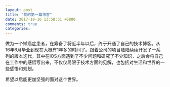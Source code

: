 ```yaml
---
layout: post
title: "我的第一篇博客"
date: 2017-10-16 13:58:31 +0800
comments: true
categories: 
---
```


做为一个懒癌症患者，在筹备了将近半年以后，终于开通了自己的技术博客。从16年6月毕业到现在大概有1年多的时间了。跟着公司的项目陆陆续续开发了一系列的版本迭代，其中在iOS方面遇到了不少问题和研究了不少知识，之后会将自己在工作中的感悟写出来，不仅仅局限于技术方面的见解，也包括对生活和世界的一些感悟和规划。

希望以后能更加坚强的面对这个世界。
	
